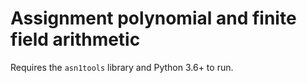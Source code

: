# Assignment polynomial and finite field arithmetic

Requires the `asn1tools` library and Python 3.6+ to run.